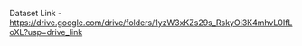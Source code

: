 Dataset Link - https://drive.google.com/drive/folders/1yzW3xKZs29s_RskyOi3K4mhvL0IfLoXL?usp=drive_link
